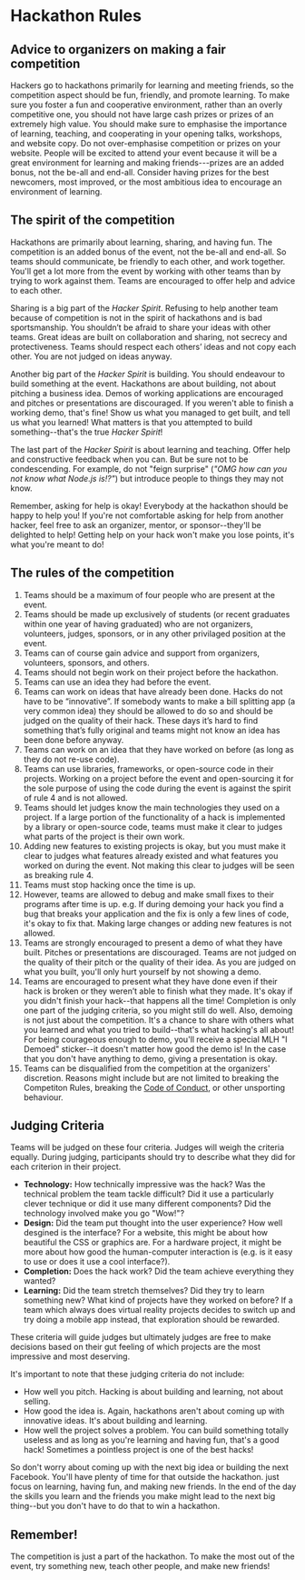 # Hackathon Rules

## Advice to organizers on making a fair competition

Hackers go to hackathons primarily for learning and meeting friends, so the competition aspect should be fun, friendly, and promote learning. To make sure you foster a fun and cooperative environment, rather than an overly competitive one, you should not have large cash prizes or prizes of an extremely high value. You should make sure to emphasise the importance of learning, teaching, and cooperating in your opening talks, workshops, and website copy. Do not over-emphasise competition or prizes on your website. People will be excited to attend your event because it will be a great environment for learning and making friends---prizes are an added bonus, not the be-all and end-all. Consider having prizes for the best newcomers, most improved, or the most ambitious idea to encourage an environment of learning.


## The spirit of the competition

Hackathons are primarily about learning, sharing, and having fun. The competition is an added bonus of the event, not the be-all and end-all. So teams should communicate, be friendly to each other, and work together. You'll get a lot more from the event by working with other teams than by trying to work against them. Teams are encouraged to offer help and advice to each other. 

Sharing is a big part of the _Hacker Spirit_. Refusing to help another team because of competition is not in the spirit of hackathons and is bad sportsmanship. You shouldn’t be afraid to share your ideas with other teams. Great ideas are built on collaboration and sharing, not secrecy and protectiveness. Teams should respect each others’ ideas and not copy each other. You are not judged on ideas anyway.

Another big part of the _Hacker Spirit_ is building. You should endeavour to build something at the event. Hackathons are about building, not about pitching a business idea. Demos of working applications are encouraged and pitches or presentations are discouraged. If you weren't able to finish a working demo, that's fine! Show us what you managed to get built, and tell us what you learned! What matters is that you attempted to build something--that's the true _Hacker Spirit_!

The last part of the _Hacker Spirit_ is about learning and teaching. Offer help and constructive feedback when you can. But be sure not to be condescending. For example, do not "feign surprise" (_"OMG how can you not know what Node.js is!?"_) but introduce people to things they may not know.

Remember, asking for help is okay! Everybody at the hackathon should be happy to help you! If you're not comfortable asking for help from another hacker, feel free to ask an organizer, mentor, or sponsor--they'll be delighted to help! Getting help on your hack won't make you lose points, it's what you're meant to do!


## The rules of the competition

1. Teams should be a maximum of four people who are present at the event.
2. Teams should be made up exclusively of students (or recent graduates within one year of having graduated) who are not organizers, volunteers, judges, sponsors, or in any other privilaged position at the event.
3. Teams can of course gain advice and support from organizers, volunteers, sponsors, and others.
4. Teams should not begin work on their project before the hackathon. 
5. Teams can use an idea they had before the event.
6. Teams can work on ideas that have already been done. Hacks do not have to be “innovative”. If somebody wants to make a bill splitting app (a very common idea) they should be allowed to do so and should be judged on the quality of their hack. These days it’s hard to find something that’s fully original and teams might not know an idea has been done before anyway.
7. Teams can work on an idea that they have worked on before (as long as they do not re-use code).
8. Teams can use libraries, frameworks, or open-source code in their projects. Working on a project before the event and open-sourcing it for the sole purpose of using the code during the event is against the spirit of rule 4 and is not allowed.
9. Teams should let judges know the main technologies they used on a project. If a large portion of the functionality of a hack is implemented by a library or open-source code, teams must make it clear to judges what parts of the project is their own work. 
10. Adding new features to existing projects is okay, but you must make it clear to judges what features already existed and what features you worked on during the event. Not making this clear to judges will be seen as breaking rule 4.
9. Teams must stop hacking once the time is up.
10. However, teams are allowed to debug and make small fixes to their programs after time is up. e.g. If during demoing your hack you find a bug that breaks your application and the fix is only a few lines of code, it's okay to fix that. Making large changes or adding new features is not allowed.
11. Teams are strongly encouraged to present a demo of what they have built. Pitches or presentations are discouraged. Teams are not judged on the quality of their pitch or the quality of their idea. As you are judged on what you built, you'll only hurt yourself by not showing a demo.
12. Teams are encouraged to present what they have done even if their hack is broken or they weren’t able to finish what they made. It's okay if you didn't finish your hack--that happens all the time! Completion is only one part of the judging criteria, so you might still do well. Also, demoing is not just about the competition. It's a chance to share with others what you learned and what you tried to build--that's what hacking's all about! For being courageous enough to demo, you'll receive a special MLH "I Demoed" sticker--it doesn't matter how good the demo is! In the case that you don't have anything to demo, giving a presentation is okay.
13. Teams can be disqualified from the competition at the organizers' discretion. Reasons might include but are not limited to breaking the Competiton Rules, breaking the [Code of Conduct](http://static.mlh.io/docs/mlh-code-of-conduct.pdf), or other unsporting behaviour.


## Judging Criteria

Teams will be judged on these four criteria. Judges will weigh the criteria equally. During judging, participants should try to describe what they did for each criterion in their project. 

- __Technology:__ How technically impressive was the hack? Was the technical problem the team tackle difficult? Did it use a particularly clever technique or did it use many different components? Did the technology involved make you go "Wow!"?
- __Design:__ Did the team put thought into the user experience? How well desgined is the interface? For a website, this might be about how beautiful the CSS or graphics are. For a hardware project, it might be more about how good the human-computer interaction is (e.g. is it easy to use or does it use a cool interface?). 
- __Completion:__ Does the hack work? Did the team achieve everything they wanted? 
- __Learning:__ Did the team stretch themselves? Did they try to learn something new? What kind of projects have they worked on before? If a team which always does virtual reality projects decides to switch up and try doing a mobile app instead, that exploration should be rewarded. 

These criteria will guide judges but ultimately judges are free to make decisions based on their gut feeling of which projects are the most impressive and most deserving.

It's important to note that these judging criteria do not include:

- How well you pitch. Hacking is about building and learning, not about selling.
- How good the idea is. Again, hackathons aren't about coming up with innovative ideas. It's about building and learning.
- How well the project solves a problem. You can build something totally useless and as long as you're learning and having fun, that's a good hack! Sometimes a pointless project is one of the best hacks!

So don't worry about coming up with the next big idea or building the next Facebook. You'll have plenty of time for that outside the hackathon. just focus on learning, having fun, and making new friends. In the end of the day the skills you learn and the friends you make might lead to the next big thing--but you don't have to do that to win a hackathon.


## Remember!

The competition is just a part of the hackathon. To make the most out of the event, try something new, teach other people, and make new friends!